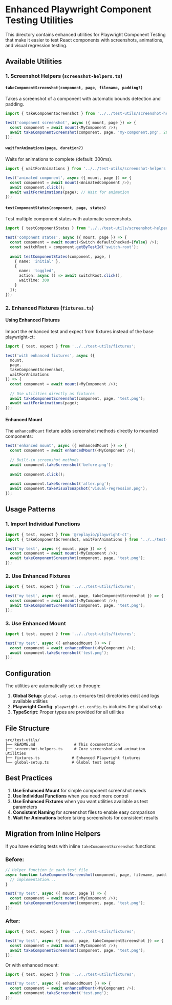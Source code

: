 # Enhanced Playwright Component Testing Utilities

This directory contains enhanced utilities for Playwright Component Testing that make it easier to test React components with screenshots, animations, and visual regression testing.

## Available Utilities

### 1. Screenshot Helpers (`screenshot-helpers.ts`)

#### `takeComponentScreenshot(component, page, filename, padding?)`
Takes a screenshot of a component with automatic bounds detection and padding.

```typescript
import { takeComponentScreenshot } from '../../test-utils/screenshot-helpers';

test('component screenshot', async ({ mount, page }) => {
  const component = await mount(<MyComponent />);
  await takeComponentScreenshot(component, page, 'my-component.png', 20);
});
```

#### `waitForAnimations(page, duration?)`
Waits for animations to complete (default: 300ms).

```typescript
import { waitForAnimations } from '../../test-utils/screenshot-helpers';

test('animated component', async ({ mount, page }) => {
  const component = await mount(<AnimatedComponent />);
  await component.click();
  await waitForAnimations(page); // Wait for animation
});
```

#### `testComponentStates(component, page, states)`
Test multiple component states with automatic screenshots.

```typescript
import { testComponentStates } from '../../test-utils/screenshot-helpers';

test('component states', async ({ mount, page }) => {
  const component = await mount(<Switch defaultChecked={false} />);
  const switchRoot = component.getByTestId('switch-root');
  
  await testComponentStates(component, page, [
    { name: 'initial' },
    { 
      name: 'toggled', 
      action: async () => await switchRoot.click(),
      waitTime: 300
    }
  ]);
});
```

### 2. Enhanced Fixtures (`fixtures.ts`)

#### Using Enhanced Fixtures
Import the enhanced test and expect from fixtures instead of the base playwright-ct:

```typescript
import { test, expect } from '../../test-utils/fixtures';

test('with enhanced fixtures', async ({ 
  mount, 
  page, 
  takeComponentScreenshot, 
  waitForAnimations 
}) => {
  const component = await mount(<MyComponent />);
  
  // Use utilities directly as fixtures
  await takeComponentScreenshot(component, page, 'test.png');
  await waitForAnimations(page);
});
```

#### Enhanced Mount
The `enhancedMount` fixture adds screenshot methods directly to mounted components:

```typescript
test('enhanced mount', async ({ enhancedMount }) => {
  const component = await enhancedMount(<MyComponent />);
  
  // Built-in screenshot methods
  await component.takeScreenshot('before.png');
  
  await component.click();
  
  await component.takeScreenshot('after.png');
  await component.takeVisualSnapshot('visual-regression.png');
});
```

## Usage Patterns

### 1. Import Individual Functions
```typescript
import { test, expect } from '@replayio/playwright-ct';
import { takeComponentScreenshot, waitForAnimations } from '../../test-utils/screenshot-helpers';

test('my test', async ({ mount, page }) => {
  const component = await mount(<MyComponent />);
  await takeComponentScreenshot(component, page, 'test.png');
});
```

### 2. Use Enhanced Fixtures
```typescript
import { test, expect } from '../../test-utils/fixtures';

test('my test', async ({ mount, page, takeComponentScreenshot }) => {
  const component = await mount(<MyComponent />);
  await takeComponentScreenshot(component, page, 'test.png');
});
```

### 3. Use Enhanced Mount
```typescript
import { test, expect } from '../../test-utils/fixtures';

test('my test', async ({ enhancedMount }) => {
  const component = await enhancedMount(<MyComponent />);
  await component.takeScreenshot('test.png');
});
```

## Configuration

The utilities are automatically set up through:

1. **Global Setup**: `global-setup.ts` ensures test directories exist and logs available utilities
2. **Playwright Config**: `playwright-ct.config.ts` includes the global setup
3. **TypeScript**: Proper types are provided for all utilities

## File Structure

```
src/test-utils/
├── README.md                 # This documentation
├── screenshot-helpers.ts     # Core screenshot and animation utilities
├── fixtures.ts              # Enhanced Playwright fixtures
└── global-setup.ts          # Global test setup
```

## Best Practices

1. **Use Enhanced Mount** for simple component screenshot needs
2. **Use Individual Functions** when you need more control
3. **Use Enhanced Fixtures** when you want utilities available as test parameters
4. **Consistent Naming** for screenshot files to enable easy comparison
5. **Wait for Animations** before taking screenshots for consistent results

## Migration from Inline Helpers

If you have existing tests with inline `takeComponentScreenshot` functions:

### Before:
```typescript
// Helper function in each test file
async function takeComponentScreenshot(component, page, filename, padding = 20) {
  // implementation...
}

test('my test', async ({ mount, page }) => {
  const component = await mount(<MyComponent />);
  await takeComponentScreenshot(component, page, 'test.png');
});
```

### After:
```typescript
import { test, expect } from '../../test-utils/fixtures';

test('my test', async ({ mount, page, takeComponentScreenshot }) => {
  const component = await mount(<MyComponent />);
  await takeComponentScreenshot(component, page, 'test.png');
});
```

Or with enhanced mount:
```typescript
import { test, expect } from '../../test-utils/fixtures';

test('my test', async ({ enhancedMount }) => {
  const component = await enhancedMount(<MyComponent />);
  await component.takeScreenshot('test.png');
});
``` 